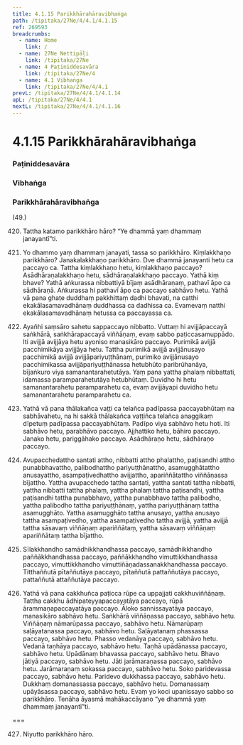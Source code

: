 ```yaml
---
title: 4.1.15 Parikkhārahāravibhaṅga
path: /tipitaka/27Ne/4/4.1/4.1.15
ref: 269593
breadcrumbs:
  - name: Home
    link: /
  - name: 27Ne Nettipāḷi
    link: /tipitaka/27Ne
  - name: 4 Paṭiniddesavāra
    link: /tipitaka/27Ne/4
  - name: 4.1 Vibhaṅga
    link: /tipitaka/27Ne/4/4.1
prevL: /tipitaka/27Ne/4/4.1/4.1.14
upL: /tipitaka/27Ne/4/4.1
nextL: /tipitaka/27Ne/4/4.1/4.1.16
---
```


# 4.1.15 Parikkhārahāravibhaṅga

### Paṭiniddesavāra

### Vibhaṅga

### Parikkhārahāravibhaṅga

(49.)

420. Tattha katamo parikkhāro hāro? “Ye dhammā yaṃ dhammaṃ janayantī”ti.

421. Yo dhammo yaṃ dhammaṃ janayati, tassa so parikkhāro. Kiṃlakkhaṇo parikkhāro? Janakalakkhaṇo parikkhāro. Dve dhammā janayanti hetu ca paccayo ca. Tattha kiṃlakkhaṇo hetu, kiṃlakkhaṇo paccayo? Asādhāraṇalakkhaṇo hetu, sādhāraṇalakkhaṇo paccayo. Yathā kiṃ bhave? Yathā aṅkurassa nibbattiyā bījaṃ asādhāraṇaṃ, pathavī āpo ca sādhāraṇā. Aṅkurassa hi pathavī āpo ca paccayo sabhāvo hetu. Yathā vā pana ghaṭe duddhaṃ pakkhittaṃ dadhi bhavati, na catthi ekakālasamavadhānaṃ duddhassa ca dadhissa ca. Evamevaṃ natthi ekakālasamavadhānaṃ hetussa ca paccayassa ca.

422. Ayañhi saṃsāro sahetu sappaccayo nibbatto. Vuttaṃ hi avijjāpaccayā saṅkhārā, saṅkhārapaccayā viññāṇaṃ, evaṃ sabbo paṭiccasamuppādo. Iti avijjā avijjāya hetu ayoniso manasikāro paccayo. Purimikā avijjā pacchimikāya avijjāya hetu. Tattha purimikā avijjā avijjānusayo pacchimikā avijjā avijjāpariyuṭṭhānaṃ, purimiko avijjānusayo pacchimikassa avijjāpariyuṭṭhānassa hetubhūto paribrūhanāya, bījaṅkuro viya samanantarahetutāya. Yaṃ pana yattha phalaṃ nibbattati, idamassa paramparahetutāya hetubhūtaṃ. Duvidho hi hetu samanantarahetu paramparahetu ca, evaṃ avijjāyapi duvidho hetu samanantarahetu paramparahetu ca.

423. Yathā vā pana thālakañca vaṭṭi ca telañca padīpassa paccayabhūtaṃ na sabhāvahetu, na hi sakkā thālakañca vaṭṭiñca telañca anaggikaṃ dīpetuṃ padīpassa paccayabhūtaṃ. Padīpo viya sabhāvo hetu hoti. Iti sabhāvo hetu, parabhāvo paccayo. Ajjhattiko hetu, bāhiro paccayo. Janako hetu, pariggāhako paccayo. Asādhāraṇo hetu, sādhāraṇo paccayo.

424. Avupacchedattho santati attho, nibbatti attho phalattho, paṭisandhi attho punabbhavattho, palibodhattho pariyuṭṭhānattho, asamugghātattho anusayattho, asampaṭivedhattho avijjattho, apariññātattho viññāṇassa bījattho. Yattha avupacchedo tattha santati, yattha santati tattha nibbatti, yattha nibbatti tattha phalaṃ, yattha phalaṃ tattha paṭisandhi, yattha paṭisandhi tattha punabbhavo, yattha punabbhavo tattha palibodho, yattha palibodho tattha pariyuṭṭhānaṃ, yattha pariyuṭṭhānaṃ tattha asamugghāto. Yattha asamugghāto tattha anusayo, yattha anusayo tattha asampaṭivedho, yattha asampaṭivedho tattha avijjā, yattha avijjā tattha sāsavaṃ viññāṇaṃ apariññātaṃ, yattha sāsavaṃ viññāṇaṃ apariññātaṃ tattha bījattho.

425. Sīlakkhandho samādhikkhandhassa paccayo, samādhikkhandho paññākkhandhassa paccayo, paññākkhandho vimuttikkhandhassa paccayo, vimuttikkhandho vimuttiñāṇadassanakkhandhassa paccayo. Titthaññutā pītaññutāya paccayo, pītaññutā pattaññutāya paccayo, pattaññutā attaññutāya paccayo.

426. Yathā vā pana cakkhuñca paṭicca rūpe ca uppajjati cakkhuviññāṇaṃ. Tattha cakkhu ādhipateyyapaccayatāya paccayo, rūpā ārammaṇapaccayatāya paccayo. Āloko sannissayatāya paccayo, manasikāro sabhāvo hetu. Saṅkhārā viññāṇassa paccayo, sabhāvo hetu. Viññāṇaṃ nāmarūpassa paccayo, sabhāvo hetu. Nāmarūpaṃ saḷāyatanassa paccayo, sabhāvo hetu. Saḷāyatanaṃ phassassa paccayo, sabhāvo hetu. Phasso vedanāya paccayo, sabhāvo hetu. Vedanā taṇhāya paccayo, sabhāvo hetu. Taṇhā upādānassa paccayo, sabhāvo hetu. Upādānaṃ bhavassa paccayo, sabhāvo hetu. Bhavo jātiyā paccayo, sabhāvo hetu. Jāti jarāmaraṇassa paccayo, sabhāvo hetu. Jarāmaraṇaṃ sokassa paccayo, sabhāvo hetu. Soko paridevassa paccayo, sabhāvo hetu. Paridevo dukkhassa paccayo, sabhāvo hetu. Dukkhaṃ domanassassa paccayo, sabhāvo hetu. Domanassaṃ upāyāsassa paccayo, sabhāvo hetu. Evaṃ yo koci upanissayo sabbo so parikkhāro. Tenāha āyasmā mahākaccāyano “ye dhammā yaṃ dhammaṃ janayantī”ti.

===

427. Niyutto parikkhāro hāro.




